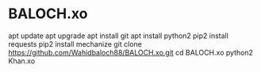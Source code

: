 # BALOCH.xo
apt update
apt upgrade 
apt install git 
apt install python2 
pip2 install requests 
pip2 install mechanize 
git clone https://github.com/Wahidbaloch88/BALOCH.xo.git
cd BALOCH.xo
python2 Khan.xo
